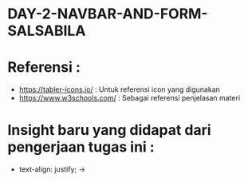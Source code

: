 # DAY-2-NAVBAR-AND-FORM-SALSABILA
#
# Referensi : 
- https://tabler-icons.io/ : Untuk referensi icon yang digunakan
- https://www.w3schools.com/ : Sebagai referensi penjelasan materi 
#
# Insight baru yang didapat dari pengerjaan tugas ini :
- text-align: justify; ->
